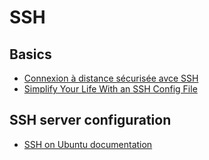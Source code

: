 # SSH

## Basics
- [Connexion à distance sécurisée avce SSH](http://www.tuteurs.ens.fr/internet/loin/ssh.html)
- [Simplify Your Life With an SSH Config File](http://nerderati.com/2011/03/simplify-your-life-with-an-ssh-config-file/)

## SSH server configuration
- [SSH on Ubuntu documentation](http://doc.ubuntu-fr.org/ssh)
